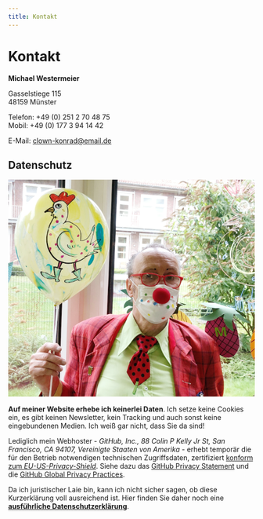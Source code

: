 ```yaml
---
title: Kontakt
---
```


# Kontakt

**Michael Westermeier**

Gasselstiege 115  
48159 Münster

Telefon: +49 (0) 251 2 70 48 75  
Mobil: +49 (0) 177 3 94 14 42

E-Mail: [clown-konrad@email.de](mailto:clown-konrad@email.de)

## Datenschutz

![](media/ballon.png)

**Auf meiner Website erhebe ich keinerlei Daten**. Ich setze keine Cookies ein, es gibt keinen Newsletter, kein Tracking und auch sonst keine eingebundenen Medien. Ich weiß gar nicht, dass Sie da sind!

Lediglich mein Webhoster - *GitHub, Inc., 88 Colin P Kelly Jr St, San Francisco, CA 94107, Vereinigte Staaten von Amerika* - erhebt temporär die für den Betrieb notwendigen technischen Zugriffsdaten, zertifiziert [konform zum *EU-US-Privacy-Shield*][gh-p-eu-us]. Siehe dazu das [GitHub Privacy Statement][gh-p-statement] und die [GitHub Global Privacy Practices][gh-p-practices].

[gh-p-eu-us]: https://www.privacyshield.gov/participant?id=a2zt000000001K2AAI&status=Active
[gh-p-statement]: https://docs.github.com/en/github/site-policy/github-privacy-statement
[gh-p-practices]: https://help.github.com/articles/global-privacy-practices/

Da ich juristischer Laie bin, kann ich nicht sicher sagen, ob diese Kurzerklärung voll ausreichend ist. Hier finden Sie daher noch eine **[ausführliche Datenschutzerklärung](ausfuehrliche_datenschutzerklaerung.html)**.
